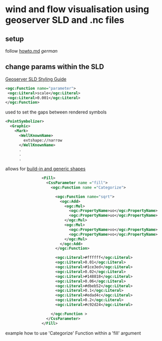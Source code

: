 # wind and flow visualisation using geoserver SLD and .nc files

## setup

follow [howto.md](https://github.com/JohannesSchnell/gsLubeck/blob/main/howto.md) _german_

## change params within the SLD

[Geoserver SLD Styling Guide](https://docs.geoserver.org/latest/en/user/styling/sld/index.html)

```xml
<ogc:Function name="parameter">
 <ogc:Literal>scale</ogc:Literal>
 <ogc:Literal>0.001</ogc:Literal>
</ogc:Function>
```

used to set the gaps between rendered symbols

```xml
<PointSymbolizer>
  <Graphic>
    <Mark>
      <WellKnownName>
        extshape://narrow
      </WellKnownName>
      .
      .
      .
```

allows for [build-in and generic shapes](https://docs.geoserver.org/latest/en/user/styling/sld/extensions/pointsymbols.html)

```xml
                <Fill>
                  <CssParameter name ="fill">
                    <ogc:Function name ="Categorize">

                      <ogc:Function name="sqrt">
                        <ogc:Add>
                          <ogc:Mul>
                            <ogc:PropertyName>uo</ogc:PropertyName>
                            <ogc:PropertyName>uo</ogc:PropertyName>
                          </ogc:Mul>
                          <ogc:Mul>
                            <ogc:PropertyName>vo</ogc:PropertyName>
                            <ogc:PropertyName>vo</ogc:PropertyName>
                          </ogc:Mul>
                        </ogc:Add>
                      </ogc:Function>

                      <ogc:Literal>#ffffff</ogc:Literal>
                      <ogc:Literal>0.01</ogc:Literal>
                      <ogc:Literal>#1ce3ed</ogc:Literal>
                      <ogc:Literal>0.02</ogc:Literal>
                      <ogc:Literal>#148818</ogc:Literal>
                      <ogc:Literal>0.06</ogc:Literal>
                      <ogc:Literal>#dbeb52</ogc:Literal>
                      <ogc:Literal>0.1</ogc:Literal>
                      <ogc:Literal>#edad4c</ogc:Literal>
                      <ogc:Literal>0.2</ogc:Literal>
                      <ogc:Literal>#c92d24</ogc:Literal>

                    </ogc:Function >
                  </CssParameter>
                </Fill>
```

example how to use 'Categorize' Function within a 'fill' argument
